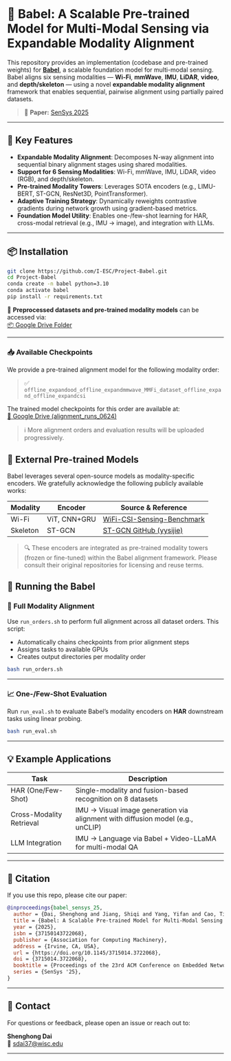 # 📡 Babel: A Scalable Pre-trained Model for Multi-Modal Sensing via Expandable Modality Alignment

This repository provides an implementation (codebase and pre-trained weights) for **[Babel](https://arxiv.org/pdf/2407.17777)**, a scalable foundation model for multi-modal sensing. Babel aligns six sensing modalities — **Wi-Fi**, **mmWave**, **IMU**, **LiDAR**, **video**, and **depth/skeleton** — using a novel **expandable modality alignment** framework that enables sequential, pairwise alignment using partially paired datasets.

> 📰 **Paper:** [SenSys 2025](https://arxiv.org/pdf/2407.17777)

---

## 🔧 Key Features

- **Expandable Modality Alignment**: Decomposes N-way alignment into sequential binary alignment stages using shared modalities.
- **Support for 6 Sensing Modalities**: Wi-Fi, mmWave, IMU, LiDAR, video (RGB), and depth/skeleton.
- **Pre-trained Modality Towers**: Leverages SOTA encoders (e.g., LIMU-BERT, ST-GCN, ResNet3D, PointTransformer).
- **Adaptive Training Strategy**: Dynamically reweights contrastive gradients during network growth using gradient-based metrics.
- **Foundation Model Utility**: Enables one-/few-shot learning for HAR, cross-modal retrieval (e.g., IMU → image), and integration with LLMs.

---

## 📦 Installation

```bash
git clone https://github.com/I-ESC/Project-Babel.git
cd Project-Babel
conda create -n babel python=3.10
conda activate babel
pip install -r requirements.txt
```
📁 **Preprocessed datasets and pre-trained modality models** can be accessed via:  
[📦 Google Drive Folder](https://drive.google.com/drive/folders/19pRwJ_4aC0jfEaowILLreBIYGgfMj5eZ?usp=sharing)

---
### 📥 Available Checkpoints

We provide a pre-trained alignment model for the following modality order:

> ✅ `offline_expandood_offline_expandmmwave_MMFi_dataset_offline_expand_offline_expandcsi`

The trained model checkpoints for this order are available at:  
[📁 Google Drive (alignment_runs_0624)](https://drive.google.com/drive/folders/19pRwJ_4aC0jfEaowILLreBIYGgfMj5eZ?usp=sharing)

> ℹ️ More alignment orders and evaluation results will be uploaded progressively.

## 🧩 External Pre-trained Models

Babel leverages several open-source models as modality-specific encoders. We gratefully acknowledge the following publicly available works:

| Modality   | Encoder              | Source & Reference |
|------------|----------------------|---------------------|
| Wi-Fi      | ViT, CNN+GRU | [WiFi-CSI-Sensing-Benchmark](https://github.com/xyanchen/WiFi-CSI-Sensing-Benchmark) |
| Skeleton   | ST-GCN               | [ST-GCN GitHub (yysijie)](https://github.com/yysijie/st-gcn/blob/master/OLD_README.md) |

> 🔍 These encoders are integrated as pre-trained modality towers (frozen or fine-tuned) within the Babel alignment framework. Please consult their original repositories for licensing and reuse terms.


## 🚀 Running the Babel

### 🔁 Full Modality Alignment

Use `run_orders.sh` to perform full alignment across all dataset orders. This script:

- Automatically chains checkpoints from prior alignment steps
- Assigns tasks to available GPUs
- Creates output directories per modality order

```bash
bash run_orders.sh
```



---

### 📈 One-/Few-Shot Evaluation

Run `run_eval.sh` to evaluate Babel’s modality encoders on **HAR** downstream tasks using linear probing.

```bash
bash run_eval.sh
```

---

## 💡 Example Applications

| Task                      | Description                                                                 |
|---------------------------|-----------------------------------------------------------------------------|
| HAR (One/Few-Shot)        | Single-modality and fusion-based recognition on 8 datasets                  |
| Cross-Modality Retrieval  | IMU → Visual image generation via alignment with diffusion model (e.g., unCLIP) |
| LLM Integration           | IMU → Language via Babel + Video-LLaMA for multi-modal QA                   |

---


## 📄 Citation

If you use this repo, please cite our paper:

```bibtex
@inproceedings{babel_sensys_25,
  author = {Dai, Shenghong and Jiang, Shiqi and Yang, Yifan and Cao, Ting and Li, Mo and Banerjee, Suman and Qiu, Lili},
  title = {Babel: A Scalable Pre-trained Model for Multi-Modal Sensing via Expandable Modality Alignment},
  year = {2025},
  isbn = {37150143722068},
  publisher = {Association for Computing Machinery},
  address = {Irvine, CA, USA},
  url = {https://doi.org/10.1145/3715014.3722068},
  doi = {3715014.3722068},
  booktitle = {Proceedings of the 23rd ACM Conference on Embedded Networked Sensor Systems},
  series = {SenSys '25},
}
```

---

## 📮 Contact

For questions or feedback, please open an issue or reach out to:

**Shenghong Dai**  
📧 sdai37@wisc.edu

---
